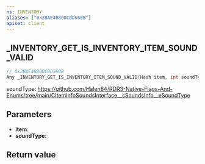 ```yaml
---
ns: INVENTORY
aliases: ["0x2BAE4880DCDD560B"]
apiset: client
---
```

## _INVENTORY_GET_IS_INVENTORY_ITEM_SOUND_VALID

```c
// 0x2BAE4880DCDD560B
Any _INVENTORY_GET_IS_INVENTORY_ITEM_SOUND_VALID(Hash item, int soundType);
```

soundType: https://github.com/Halen84/RDR3-Native-Flags-And-Enums/tree/main/CItemInfoSoundsInterface__sSoundsInfo__eSoundType

## Parameters
* **item**:
* **soundType**:

## Return value